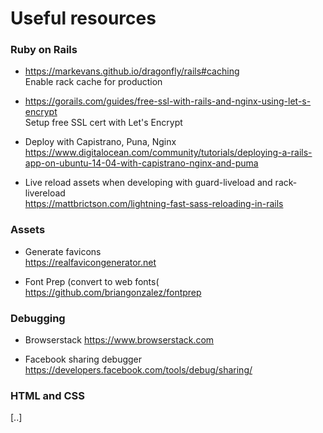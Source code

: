 # Useful resources

### Ruby on Rails 

* https://markevans.github.io/dragonfly/rails#caching  
Enable rack cache for production 

* https://gorails.com/guides/free-ssl-with-rails-and-nginx-using-let-s-encrypt  
Setup free SSL cert with Let's Encrypt

* Deploy with Capistrano, Puna, Nginx  
https://www.digitalocean.com/community/tutorials/deploying-a-rails-app-on-ubuntu-14-04-with-capistrano-nginx-and-puma

* Live reload assets when developing with guard-liveload and rack-livereload  
https://mattbrictson.com/lightning-fast-sass-reloading-in-rails

  
### Assets

* Generate favicons  
https://realfavicongenerator.net

* Font Prep (convert to web fonts(  
https://github.com/briangonzalez/fontprep


### Debugging

* Browserstack 
https://www.browserstack.com

* Facebook sharing debugger  
https://developers.facebook.com/tools/debug/sharing/


### HTML and CSS

[..]

